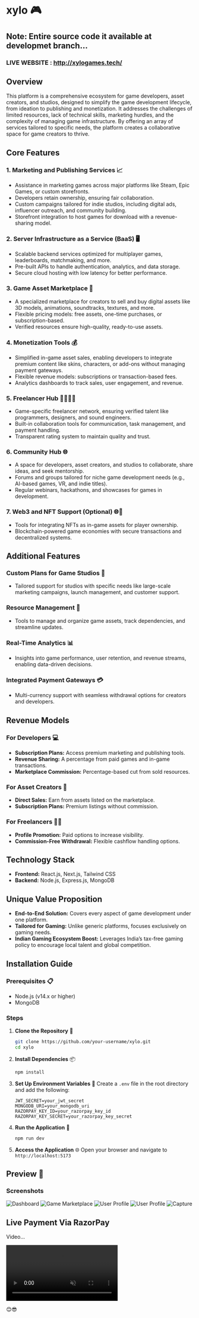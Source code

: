 # xylo 🎮

## Note: Entire source code it available at developmet branch...

### LIVE WEBSITE : http://xylogames.tech/

## Overview
This platform is a comprehensive ecosystem for game developers, asset creators, and studios, designed to simplify the game development lifecycle, from ideation to publishing and monetization. It addresses the challenges of limited resources, lack of technical skills, marketing hurdles, and the complexity of managing game infrastructure. By offering an array of services tailored to specific needs, the platform creates a collaborative space for game creators to thrive.

## Core Features

### 1. Marketing and Publishing Services 📈
- Assistance in marketing games across major platforms like Steam, Epic Games, or custom storefronts.
- Developers retain ownership, ensuring fair collaboration.
- Custom campaigns tailored for indie studios, including digital ads, influencer outreach, and community building.
- Storefront integration to host games for download with a revenue-sharing model.

### 2. Server Infrastructure as a Service (BaaS) 🖥️
- Scalable backend services optimized for multiplayer games, leaderboards, matchmaking, and more.
- Pre-built APIs to handle authentication, analytics, and data storage.
- Secure cloud hosting with low latency for better performance.

### 3. Game Asset Marketplace 🛒
- A specialized marketplace for creators to sell and buy digital assets like 3D models, animations, soundtracks, textures, and more.
- Flexible pricing models: free assets, one-time purchases, or subscription-based.
- Verified resources ensure high-quality, ready-to-use assets.

### 4. Monetization Tools 💰
- Simplified in-game asset sales, enabling developers to integrate premium content like skins, characters, or add-ons without managing payment gateways.
- Flexible revenue models: subscriptions or transaction-based fees.
- Analytics dashboards to track sales, user engagement, and revenue.

### 5. Freelancer Hub 👩‍💻👨‍💻
- Game-specific freelancer network, ensuring verified talent like programmers, designers, and sound engineers.
- Built-in collaboration tools for communication, task management, and payment handling.
- Transparent rating system to maintain quality and trust.

### 6. Community Hub 🌐
- A space for developers, asset creators, and studios to collaborate, share ideas, and seek mentorship.
- Forums and groups tailored for niche game development needs (e.g., AI-based games, VR, and indie titles).
- Regular webinars, hackathons, and showcases for games in development.

### 7. Web3 and NFT Support (Optional) 🌐🔗
- Tools for integrating NFTs as in-game assets for player ownership.
- Blockchain-powered game economies with secure transactions and decentralized systems.

## Additional Features

### Custom Plans for Game Studios 🏢
- Tailored support for studios with specific needs like large-scale marketing campaigns, launch management, and customer support.

### Resource Management 📂
- Tools to manage and organize game assets, track dependencies, and streamline updates.

### Real-Time Analytics 📊
- Insights into game performance, user retention, and revenue streams, enabling data-driven decisions.

### Integrated Payment Gateways 💳
- Multi-currency support with seamless withdrawal options for creators and developers.

## Revenue Models

### For Developers 💻
- **Subscription Plans:** Access premium marketing and publishing tools.
- **Revenue Sharing:** A percentage from paid games and in-game transactions.
- **Marketplace Commission:** Percentage-based cut from sold resources.

### For Asset Creators 🎨
- **Direct Sales:** Earn from assets listed on the marketplace.
- **Subscription Plans:** Premium listings without commission.

### For Freelancers 🧑‍💼
- **Profile Promotion:** Paid options to increase visibility.
- **Commission-Free Withdrawal:** Flexible cashflow handling options.

## Technology Stack

- **Frontend:** React.js, Next.js, Tailwind CSS
- **Backend:** Node.js, Express.js, MongoDB

## Unique Value Proposition
- **End-to-End Solution:** Covers every aspect of game development under one platform.
- **Tailored for Gaming:** Unlike generic platforms, focuses exclusively on gaming needs.
- **Indian Gaming Ecosystem Boost:** Leverages India’s tax-free gaming policy to encourage local talent and global competition.

## Installation Guide

### Prerequisites 📋
- Node.js (v14.x or higher)
- MongoDB

### Steps

1. **Clone the Repository** 📂
   ```bash
   git clone https://github.com/your-username/xylo.git
   cd xylo
   ```

2. **Install Dependencies** 📦
   ```bash
   npm install
   ```

3. **Set Up Environment Variables** 🔧
   Create a `.env` file in the root directory and add the following:
   ```env
   JWT_SECRET=your_jwt_secret
   MONGODB_URI=your_mongodb_uri
   RAZORPAY_KEY_ID=your_razorpay_key_id
   RAZORPAY_KEY_SECRET=your_razorpay_key_secret
   ```

4. **Run the Application** 🚀
   ```bash
   npm run dev
   ```

5. **Access the Application** 🌐
   Open your browser and navigate to `http://localhost:5173`

## Preview 📸

### Screenshots
![Dashboard](https://github.com/krishna0rothe/xylo/blob/main/Screenshots/Screenshot%202025-01-03%20125847.png)
![Game Marketplace](https://github.com/krishna0rothe/xylo/blob/main/Screenshots/Screenshot%202025-01-03%20125910.png)
![User Profile](https://github.com/krishna0rothe/xylo/blob/main/Screenshots/Screenshot%202025-01-03%20125936.png)
![User Profile](https://github.com/krishna0rothe/xylo/blob/main/Screenshots/Screenshot%202025-01-03%20130231.png)
![Capture](https://github.com/user-attachments/assets/3cc8bde2-c427-4da4-af34-e0e56d2ed3ca)
## Live Payment Via RazorPay

Video...

<div>
   <video controls src="https://github.com/user-attachments/assets/4588f4c5-dcef-4637-bb7f-d9f247a6cc40" muted="false"></video>
</div>


😊😎


